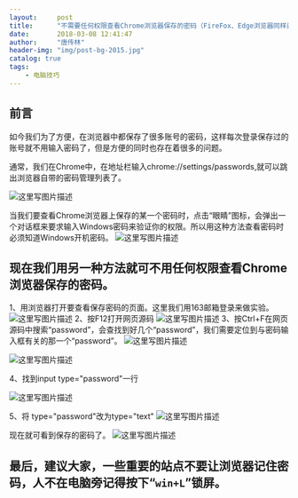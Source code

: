 ```yaml
---
layout:     post
title:      "不需要任何权限查看Chrome浏览器保存的密码（FireFox、Edge浏览器同样适用）"
date:       2018-03-08 12:41:47
author:     "唐传林"
header-img: "img/post-bg-2015.jpg"
catalog: true
tags:
    - 电脑技巧
---
```



## 前言

如今我们为了方便，在浏览器中都保存了很多账号的密码，这样每次登录保存过的账号就不用输入密码了，但是方便的同时也存在着很多的问题。


通常，我们在Chrome中，在地址栏输入chrome://settings/passwords,就可以跳出浏览器自带的密码管理列表了。

![这里写图片描述](http://img.blog.csdn.net/20180308091101146?watermark/2/text/aHR0cDovL2Jsb2cuY3Nkbi5uZXQvVGFuZ19DaHVhbmxpbg==/font/5a6L5L2T/fontsize/400/fill/I0JBQkFCMA==/dissolve/70)

当我们要查看Chrome浏览器上保存的某一个密码时，点击“眼睛”图标，会弹出一个对话框来要求输入Windows密码来验证你的权限。所以用这种方法查看密码时必须知道Windows开机密码。
![这里写图片描述](http://img.blog.csdn.net/20180308091528937?watermark/2/text/aHR0cDovL2Jsb2cuY3Nkbi5uZXQvVGFuZ19DaHVhbmxpbg==/font/5a6L5L2T/fontsize/400/fill/I0JBQkFCMA==/dissolve/70)



## 现在我们用另一种方法就可不用任何权限查看Chrome浏览器保存的密码。

1、用浏览器打开要查看保存密码的页面。这里我们用163邮箱登录来做实验。
![这里写图片描述](http://img.blog.csdn.net/20180308093006659?watermark/2/text/aHR0cDovL2Jsb2cuY3Nkbi5uZXQvVGFuZ19DaHVhbmxpbg==/font/5a6L5L2T/fontsize/400/fill/I0JBQkFCMA==/dissolve/70)
2、按F12打开网页源码
![这里写图片描述](http://img.blog.csdn.net/20180308093055718?watermark/2/text/aHR0cDovL2Jsb2cuY3Nkbi5uZXQvVGFuZ19DaHVhbmxpbg==/font/5a6L5L2T/fontsize/400/fill/I0JBQkFCMA==/dissolve/70)
3、按Ctrl+F在网页源码中搜索“password”，会查找到好几个“password”，我们需要定位到与密码输入框有关的那一个“password”。
![这里写图片描述](http://img.blog.csdn.net/2018030809332482?watermark/2/text/aHR0cDovL2Jsb2cuY3Nkbi5uZXQvVGFuZ19DaHVhbmxpbg==/font/5a6L5L2T/fontsize/400/fill/I0JBQkFCMA==/dissolve/70)

![这里写图片描述](http://img.blog.csdn.net/20180308094156734?watermark/2/text/aHR0cDovL2Jsb2cuY3Nkbi5uZXQvVGFuZ19DaHVhbmxpbg==/font/5a6L5L2T/fontsize/400/fill/I0JBQkFCMA==/dissolve/70)

4、找到input type="password"一行

![这里写图片描述](http://img.blog.csdn.net/20180308094240948?watermark/2/text/aHR0cDovL2Jsb2cuY3Nkbi5uZXQvVGFuZ19DaHVhbmxpbg==/font/5a6L5L2T/fontsize/400/fill/I0JBQkFCMA==/dissolve/70)

5、将 type="password"改为type="text"
![这里写图片描述](http://img.blog.csdn.net/20180308094337502?watermark/2/text/aHR0cDovL2Jsb2cuY3Nkbi5uZXQvVGFuZ19DaHVhbmxpbg==/font/5a6L5L2T/fontsize/400/fill/I0JBQkFCMA==/dissolve/70)

现在就可看到保存的密码了。
![这里写图片描述](http://img.blog.csdn.net/20180308094535535?watermark/2/text/aHR0cDovL2Jsb2cuY3Nkbi5uZXQvVGFuZ19DaHVhbmxpbg==/font/5a6L5L2T/fontsize/400/fill/I0JBQkFCMA==/dissolve/70)


## 最后，建议大家，一些重要的站点不要让浏览器记住密码，人不在电脑旁记得按下“`win+L`”锁屏。
